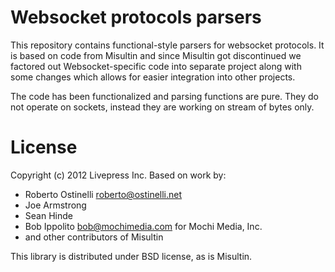 Websocket protocols parsers
===========================

This repository contains functional-style parsers for websocket
protocols. It is based on code from Misultin and since Misultin got
discontinued we factored out Websocket-specific code into separate
project along with some changes which allows for easier integration
into other projects.

The code has been functionalized and parsing functions are pure. They
do not operate on sockets, instead they are working on stream of bytes
only.

License
=======

Copyright (c) 2012 Livepress Inc. Based on work by:

* Roberto Ostinelli <roberto@ostinelli.net>
* Joe Armstrong
* Sean Hinde
* Bob Ippolito <bob@mochimedia.com> for Mochi Media, Inc.
* and other contributors of Misultin

This library is distributed under BSD license, as is Misultin.

